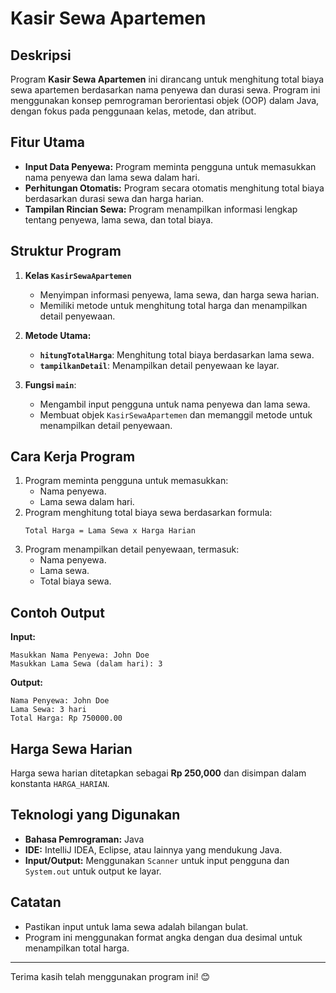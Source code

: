 # Kasir Sewa Apartemen

## Deskripsi
Program **Kasir Sewa Apartemen** ini dirancang untuk menghitung total biaya sewa apartemen berdasarkan nama penyewa dan durasi sewa. Program ini menggunakan konsep pemrograman berorientasi objek (OOP) dalam Java, dengan fokus pada penggunaan kelas, metode, dan atribut.

## Fitur Utama
- **Input Data Penyewa:** Program meminta pengguna untuk memasukkan nama penyewa dan lama sewa dalam hari.
- **Perhitungan Otomatis:** Program secara otomatis menghitung total biaya berdasarkan durasi sewa dan harga harian.
- **Tampilan Rincian Sewa:** Program menampilkan informasi lengkap tentang penyewa, lama sewa, dan total biaya.

## Struktur Program
1. **Kelas `KasirSewaApartemen`**
    - Menyimpan informasi penyewa, lama sewa, dan harga sewa harian.
    - Memiliki metode untuk menghitung total harga dan menampilkan detail penyewaan.

2. **Metode Utama:**
    - **`hitungTotalHarga`**: Menghitung total biaya berdasarkan lama sewa.
    - **`tampilkanDetail`**: Menampilkan detail penyewaan ke layar.

3. **Fungsi `main`**:
    - Mengambil input pengguna untuk nama penyewa dan lama sewa.
    - Membuat objek `KasirSewaApartemen` dan memanggil metode untuk menampilkan detail penyewaan.

## Cara Kerja Program
1. Program meminta pengguna untuk memasukkan:
    - Nama penyewa.
    - Lama sewa dalam hari.
2. Program menghitung total biaya sewa berdasarkan formula:
   ```
   Total Harga = Lama Sewa x Harga Harian
   ```
3. Program menampilkan detail penyewaan, termasuk:
    - Nama penyewa.
    - Lama sewa.
    - Total biaya sewa.

## Contoh Output
**Input:**
```
Masukkan Nama Penyewa: John Doe
Masukkan Lama Sewa (dalam hari): 3
```

**Output:**
```
Nama Penyewa: John Doe
Lama Sewa: 3 hari
Total Harga: Rp 750000.00
```

## Harga Sewa Harian
Harga sewa harian ditetapkan sebagai **Rp 250,000** dan disimpan dalam konstanta `HARGA_HARIAN`.

## Teknologi yang Digunakan
- **Bahasa Pemrograman:** Java
- **IDE:** IntelliJ IDEA, Eclipse, atau lainnya yang mendukung Java.
- **Input/Output:** Menggunakan `Scanner` untuk input pengguna dan `System.out` untuk output ke layar.

## Catatan
- Pastikan input untuk lama sewa adalah bilangan bulat.
- Program ini menggunakan format angka dengan dua desimal untuk menampilkan total harga.

---

Terima kasih telah menggunakan program ini! 😊

